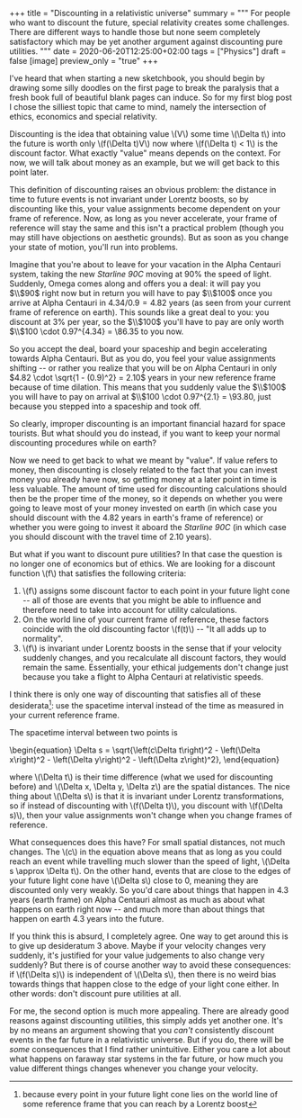 +++
title = "Discounting in a relativistic universe"
summary = """
  For people who want to discount the future, special relativity creates
  some challenges. There are different ways to handle those but none
  seem completely satisfactory which may be yet another argument against
  discounting pure utilities.
  """
date = 2020-06-20T12:25:00+02:00
tags = ["Physics"]
draft = false
[image]
  preview_only = "true"
+++

I've heard that when starting a new sketchbook, you should begin by
drawing some silly doodles on the first page to break the paralysis
that a fresh book full of beautiful blank pages can induce.
So for my first blog post I chose the silliest
topic that came to mind, namely the intersection of ethics, economics
and special relativity.

Discounting is the idea that obtaining value \\(V\\) some time \\(\Delta t\\) into the future
is worth only \\(f(\Delta t)V\\) now where \\(f(\Delta t) < 1\\) is the discount factor.
What exactly "value" means depends on the context. For now, we will talk about money
as an example, but we will get back to this point later.

This definition of discounting raises an obvious problem: the distance in time to future events is not
invariant under Lorentz boosts, so by discounting like this, your value assignments
become dependent on your frame of reference. Now, as long as you never accelerate,
your frame of reference will stay the same and this isn't a practical problem
(though you may still have objections on aesthetic grounds). But as soon as you change your
state of motion, you'll run into problems.

Imagine that you're about to leave for your vacation in the Alpha Centauri system,
taking the new _Starline 90C_ moving at 90% the speed of light.
Suddenly, Omega comes along and offers you a deal: it will pay you $\\$90$ right now
but in return you will have to pay $\\$100$ once you arrive at Alpha Centauri in
$4.34 / 0.9 = 4.82$ years (as seen from your current
frame of reference on earth). This sounds like a great deal to you: you discount
at 3% per year, so the $\\$100$ you'll have to pay are only worth
$\\$100 \cdot 0.97^{4.34} = \\$86.35$ to you now.

So you accept the deal, board your spaceship and begin accelerating towards
Alpha Centauri. But as you do, you feel your value assignments shifting
-- or rather you realize that you will be on Alpha Centauri in only
$4.82 \cdot \sqrt{1 - (0.9)^2} = 2.10$ years
in your new reference frame because of time dilation.
This means that you suddenly value the $\\$100$ you will have to pay on arrival
at $\\$100 \cdot 0.97^{2.1} = \\$93.80$,
just because you stepped into a spaceship and took off.

So clearly, improper discounting is an important financial hazard for
space tourists. But what should you do instead, if you want to keep
your normal discounting procedures while on earth?

Now we need to get back to what we meant by "value". If value refers to money,
then discounting is closely related to the fact that you can invest money you
already have now, so getting money at a later point in time is less valuable.
The amount of time used for discounting calculations should then be the proper time
of the money, so it depends on whether you were going to leave most of your
money invested on earth (in which case you should discount with the 4.82 years
in earth's frame of reference) or whether you were going to invest it aboard
the _Starline 90C_ (in which case you should discount with the travel time
of 2.10 years).

But what if you want to discount pure utilities? In that case the question
is no longer one of economics but of ethics. We are looking for a discount
function \\(f\\) that satisfies the following criteria:

1.  \\(f\\) assigns some discount factor to each point in your future light cone
    -- all of those are events that you might be able to influence and
    therefore need to take into account for utility calculations.
2.  On the world line of your current frame of reference, these factors coincide
    with the old discounting factor \\(f(t)\\) -- "It all adds up
    to normality".
3.  \\(f\\) is invariant under Lorentz boosts in the sense that if your
    velocity suddenly changes, and you recalculate all discount factors,
    they would remain the same. Essentially, your ethical judgements
    don't change just because you take a flight to Alpha Centauri at
    relativistic speeds.

I think there is only one way of discounting that satisfies all of these
desiderata[^fn:1]:
use the spacetime interval instead of the time as measured in your current
reference frame.

The spacetime interval between two points is

\begin{equation}
\Delta s = \sqrt{\left(c\Delta t\right)^2 - \left(\Delta x\right)^2 -
\left(\Delta y\right)^2 - \left(\Delta z\right)^2},
\end{equation}

where \\(\Delta t\\) is their time difference (what we used for discounting before)
and \\(\Delta x, \Delta y, \Delta z\\) are the spatial distances. The nice
thing about \\(\Delta s\\) is that it is invariant under Lorentz transformations,
so if instead of discounting with \\(f(\Delta t)\\), you discount with \\(f(\Delta s)\\),
then your value assignments won't change when you change frames of reference.

What consequences does this have? For small spatial distances, not much changes.
The \\(c\\) in the equation above means that as long as you could reach
an event while travelling much slower than the speed of light, \\(\Delta s \approx \Delta t\\).
On the other hand, events that are close to the edges of your future light cone
have \\(\Delta s\\) close to 0, meaning they are discounted only very weakly.
So you'd care about things that happen in 4.3 years (earth frame) on Alpha Centauri
almost as much as about what happens on earth right now -- and much more than
about things that happen on earth 4.3 years into the future.

If you think this is absurd, I completely agree. One way to get around this is
to give up desideratum 3 above. Maybe if your velocity changes very suddenly,
it's justified for your value judgements to also change very suddenly?
But there is of course another way to avoid these consequences: if \\(f(\Delta s)\\)
is independent of \\(\Delta s\\), then there is no weird bias towards things that
happen close to the edge of your light cone either. In other words: don't discount
pure utilities at all.

For me, the second option is much more appealing. There are already good
reasons against discounting utilities, this simply adds yet another one.
It's by no means an argument showing that you _can't_ consistently discount
events in the far future in a relativistic universe. But if you do, there will
be _some_ consequences that I find rather unintuitive. Either you care a lot
about what happens on faraway star systems in the far future, or how much
you value different things changes whenever you change your velocity.

[^fn:1]: because every point in your future light cone lies on the world line of some reference frame that you can reach by a Lorentz boost
